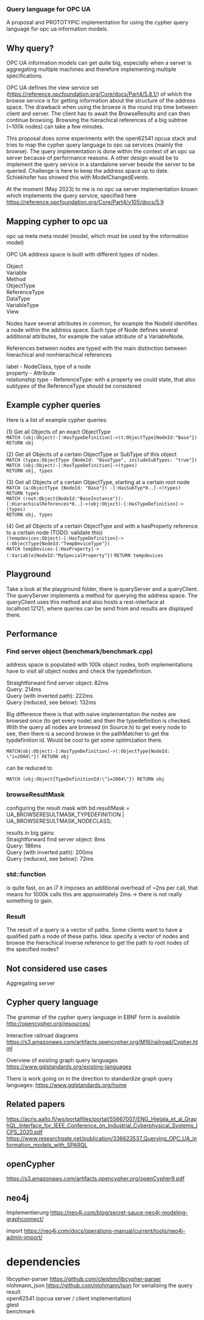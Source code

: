 ### Query language for OPC UA

A proposal and PROTOTYPIC implementation for using the cypher query language for opc ua information models.

## Why query?

OPC UA information models can get quite big, especially when a server is aggregating multiple machines and therefore implementing multiple specifications.

OPC UA defines the view service set (https://reference.opcfoundation.org/Core/docs/Part4/5.8.1/) of which the browse service is for getting information about the structure of the address space. The drawback when using the browse is the round trip time between client and server. The client has to await the BrowseResults and can then continue browsing. Browsing the hierachical references of a big subtree (~100k nodes) can take a few minutes.

This proposal does some experiments with the open62541 opcua stack and tries to map the cypher query language to opc ua services (mainly the browse). The query implementation is done within the context of an opc ua server because of performance reasons. A other design would be to implement the query service in a standalone server beside the server to be queried. Challenge is here to keep the address space up to date. Schiekhofer has showed this with ModelChangedEvents.

At the moment (May 2023) to me is no opc ua server implementation known which implements the query service, specified here https://reference.opcfoundation.org/Core/Part4/v105/docs/5.9

## Mapping cypher to opc ua

opc ua meta meta model (model, which must be used by the information model)

OPC UA address space is built with different types of nodes:

Object \
Variable \
Method \
ObjectType \
ReferenceType \
DataType \
VariableType \
View

Nodes have several attributes in common, for example the NodeId identifies a node within the address space.
Each type of Node defines several additional attributes, for example the value attribute of a VariableNode.

References between nodes are typed with the main distinction between hierachical and nonhierachical references

label - NodeClass, type of a node \
property - Attribute \
relationship type - ReferenceType: with a property we could state, that also subtypes of the ReferenceType should be considered

## Example cypher queries

Here is a list of example cypher queries:

(1) Get all Objects of an exact ObjectType \
`MATCH (obj:Object)-[:HasTypeDefinition]->(t:ObjectType{NodeId:"Base"}) RETURN obj`

(2) Get all Objects of a certain ObjectType or SubType of this object \
`MATCH (types:ObjectType {NodeId: "BaseType", includeSubTypes: "true"})` \
`MATCH (obj:Object)-[:HasTypeDefinition]->(types)` \
`RETURN obj, types`

(3) Get all Objects of a certain ObjectType, starting at a certain root node \
`MATCH (a:ObjectType {NodeId: "Base"}) -[:HasSubTyp*0..]->(types) RETURN types` \
`MATCH (root:Object{NodeId:"BaseInstance"})-[:HierachicalReferences*0..]->(obj:Object)-[:HasTypeDefinition]->(types)` \
`RETURN obj, types`

(4) Get all Objects of a certain ObjectType and with a hasProperty reference to a certain node (TODO: validate this) \
`(tempdevices:Object)-[:HasTypeDefinition]->(:ObjectType{NodeId:"TempDeviceType"})` \
`MATCH tempDevices-[:HasProperty]->(:Variable{NodeId:"MySpecialProperty"})`
`RETURN tempdevices`

## Playground

Take a look at the playground folder, there is queryServer and a queryClient. The queryServer implements a method for querying the address space. The queryClient uses this method and also hosts a rest-interface at localhost:12121, where queries can be send from and results are displayed there.

## Performance

### Find server object (benchmark/benchmark.cpp)

address space is populated with 100k object nodes, both implementations have to visit all object nodes and check the typedefinition.

Straightforward find server object: 82ms \
Query: 214ms \
Query (with inverted path): 222ms \
Query (reduced, see below): 132ms

Big difference there is that with naive implementation the nodes are browsed once (to get every node) and then the typedefinition is checked.
With the query all nodes are browsed (in Source.h) to get every node to see, then there is a second browse in the pathMatcher to
get the typdefinition id. Would be cool to get some optimization there.

`MATCH(obj:Object)-[:HasTypeDefinition]->(:ObjectType{NodeId: \"i=2004\"}) RETURN obj`

can be reduced to

`MATCH (obj:Object{TypeDefinitionId:\"i=2004\"}) RETURN obj`

### browseResultMask

configuring the result mask  with bd.resultMask = UA_BROWSERESULTMASK_TYPEDEFINITION | UA_BROWSERESULTMASK_NODECLASS;

results in big gains: \
Straightforward find server object: 8ms \
Query: 186ms \
Query (with inverted path): 200ms \
Query (reduced, see below): 72ms

### std::function

is quite fast, on an i7 it imposes an additional overhead of ~2ns per call, that means for 1000k calls this are approximately 2ms.-> there is not really something to gain.

### Result

The result of a query is a vector of paths. Some clients want to have a qualified path a node of these paths. Idea: specify a vector of nodes and browse the hierachical inverse reference to get the path to root nodes of the specified nodes?

## Not considered use cases
Aggregating server

## Cypher query language

The grammar of the cypher query language in EBNF form is available http://opencypher.org/resources/

Interactive railroad diagrams https://s3.amazonaws.com/artifacts.opencypher.org/M16/railroad/Cypher.html

Overview of existing graph query languages
https://www.gqlstandards.org/existing-languages

There is work going on in the direction to standardize graph query languages: https://www.gqlstandards.org/home

## Related papers
https://acris.aalto.fi/ws/portalfiles/portal/55667007/ENG_Hietala_et_al_GraphQL_Interface_for_IEEE_Conference_on_Industrial_Cyberphysical_Systems_ICPS_2020.pdf
https://www.researchgate.net/publication/336623537_Querying_OPC_UA_information_models_with_SPARQL

## openCypher
https://s3.amazonaws.com/artifacts.opencypher.org/openCypher9.pdf

## neo4j
Implementierung
https://neo4j.com/blog/secret-sauce-neo4j-modeling-graphconnect/ 

import
https://neo4j.com/docs/operations-manual/current/tools/neo4j-admin-import/

# dependencies
libcypher-parser https://github.com/cleishm/libcypher-parser \
nlohmann_json https://github.com/nlohmann/json for serialising the query result \
open62541 (opcua server / client implementation) \
gtest \
benchmark

